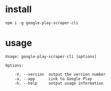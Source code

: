 # install

    npm i -g google-play-scraper-cli

# usage

    Usage: google-play-scraper-cli [options]

    Options:

        -V, --version  output the version number
        -a, --app      Link to Google Play
        -h, --help     output usage information

